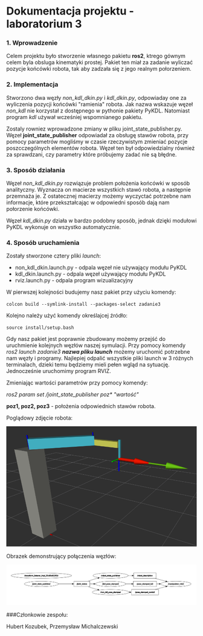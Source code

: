 # Dokumentacja projektu - laboratorium 3

### 1. Wprowadzenie

Celem projektu było stworzenie własnego pakietu **ros2**, ktrego gównym celem byla obsluga kinematyki prostej. Pakiet ten miał za zadanie wyliczać pozycje końcówki robota, tak aby zadzała się z jego realnym połorzeniem.


### 2. Implementacja
Stworzono dwa węzły _non_kdl_dkin.py_ i _kdl_dkin.py_, odpowiaday one za wyliczenia pozycji końcówki "ramienia" robota. Jak nazwa wskazuje węzeł _non_kdl_ nie korzystał z dostępnego w pythonie pakiety PyKDL. Natomiast program _kdl_ używał wcześniej wspomnianego pakietu.

Zostaly rowniez wprowadzone zmiany w pliku joint_state_publisher.py. Węzeł **joint_state_publisher** odpowiadał za obsługę stawów robota, przy pomocy parametrów mogliśmy w czasie rzeczywistym zmieniać pozycje poszcczególnych elementów robota. Węzeł ten był odpowiedzialny również za sprawdzani, czy parametry które próbujemy zadać nie są błędne.

### 3. Sposób działania

Węzeł _non_kdl_dkin.py_ rozwiązuje problem położenia końcówki w sposób analityczny. Wyznacza on macierze wszystkich stawó robota, a następnie przemnaża je. Z ostatecznej macierzy możemy wyczyctać potrzebne nam informacje, które przekształcając w odpowiedni sposób dają nam połorzenie końcówki.

Węzeł _kdl_dkin.py_ działa w bardzo podobny sposób, jednak dzięki modułowi PyKDL wykonuje on wszystko automatycznie.

### 4. Sposób uruchamienia

Zostały stworzone cztery pliki _launch_:
* non_kdl_dkin.launch.py - odpala węzeł nie używający modułu PyKDL
* kdl_dkin.launch.py - odpala węzeł używający modułu PyKDL
* rviz.launch.py - odpala program wizualizacyjny



W pierwszej kolejności budujemy nasz pakiet przy użyciu komendy:

`colcon build --symlink-install --packages-select zadanie3`

Kolejno należy użyć komendy określajcej źródło:

`source install/setup.bash`


Gdy nasz pakiet jest poprawnie zbudowany możemy przejść do uruchmienie kolejnych węzłów naszej symulacji. Przy pomocy komendy _ros2 launch zadanie3 **nazwa pliku launch**_ możemy uruchomić potrzebne nam węzły i programy. Najlepiej odpalić wszystkie pliki launch w 3 różnych terminalach, dzieki temu będziemy mieli pełen wgląd na sytuację. Jednocześnie uruchomimy program RVIZ.

Zmieniając wartości parametrów przy pomocy komendy:

_ros2 param set /joint_state_publisher poz* "wartość"_

**poz1, poz2, poz3** - położenia odpowiednich stawów robota.

Poglądowy zdjęcie robota:


![Robotimage](robot.png)

Obrazek demonstrujący połączenia węzłów:

![Węzły](rqt_graph.png)

###Członkowie zespołu:

Hubert Kozubek, Przemysław Michalczewski
